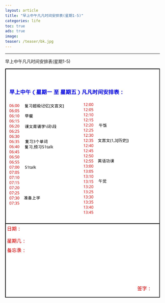```yaml
---
layout: article
title: "早上中午凡凡时间安排表(星期1-5)"
categories: life
toc: true
ads: true
image:
teaser: /teaser/bk.jpg
---
```


---

早上中午凡凡时间安排表(星期1-5)

![df](https://github.com/storage201608/storage/blob/master/myhome2016/_posts/life/2016-08-30-2129life.md/1.jpg?raw=true)

